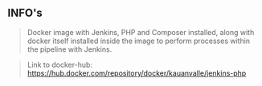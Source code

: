 ## INFO's

> Docker image with Jenkins, PHP and Composer installed, along with docker itself installed inside the image to perform processes within the pipeline with Jenkins.

> Link to docker-hub: https://hub.docker.com/repository/docker/kauanvalle/jenkins-php